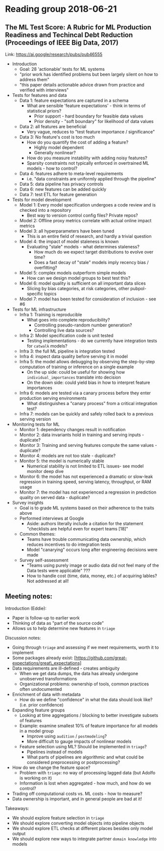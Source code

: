 # Reading group 2018-06-21

## The ML Test Score: A Rubric for ML Production Readiness and Techincal Debt Reduction  (Proceedings of IEEE Big Data, 2017)

Link: https://ai.google/research/pubs/pub46555

* Introduction
  * Goal: 28 'actionable' tests for ML systems
  * "prior work has identified problems but been largely silent on how to address them"
  * "this paper details actionable advice drawn from practice and verified with interviews"
* Tests for features and data
  * Data 1: feature expectations are captured in a schema
    * What are sensible 'feature expectations' - think in terms of statistical priors?
      * Prior support - hard boundary for feasible data values
      * Prior density - "soft boundary" for likelihood of data values
  * Data 2: all features are beneficial
    * Very vague, reduces to "test feature importance / significance"
  * Data 3: No feature's cost is too much
    * How do you quantify the cost of adding a feature? 
      * Highly model dependent
      * Generally nonlinear?
    * How do you measure instability with adding noisy features?
    * Sparsity constraints not typically enforced in overtrained ML models - how to control?
  * Data 4: features adhere to meta-level requirements
    * i.e. "data constraints are uniformly applied through the pipeline"
  * Data 5: data pipeline has privacy controls 
  * Data 6: new features can be added quickly 
  * Data 7: test ETL for feature generation 
* Tests for model development
  * Model 1: Every model specification undergoes a code review and is checked into a repository
    * Best way to version control config files? Private repos? 
  * Model 2: Offline proxy metrics correlate with actual online impact metrics
  * Model 3: all hyperparameters have been tuned 
    * This is an entire field of research, and hardly a trivial question
  * Model 4: the impact of model staleness is known 
    * Evaluating "stale" models - what determines staleness?
      * How much do we expect target distributions to evolve over time?
      * Does a fast decay of "stale" models imply recency bias / overfitting?
  * Model 5: complex models outperform simple models
    * How can we design model groups to best test this?
  * Model 6: model quality is sufficient on all important data slices
    * Slicing by bias categories, at risk categories, other pubpol-specific topics
  * Model 7: model has been tested for consideration of inclusion - see #6
* Tests for ML infrastructure
  * Infra 1: Training is reproducible 
    * What goes into complete reproducibility?
      * Controlling pseudo-random number generation?
      * Controlling live data sources?
  * Infra 2: Model specification code is unit tested 
    * Testing implementations - do we currently have integration tests for `catwalk` models?
  * Infra 3: the full ML pipeline is integration tested 
  * Infra 4: inspect data quality before serving it in model
  * Infra 5: the model allows debugging by observing the step-by-step computation of training or inference on a single example 
    * On the up side: could be useful for showing how `individual_importances` translate into decision
    * On the down side: could yield bias in how to interpret feature importances
  * Infra 6: models are tested via a canary process before they enter production serving environments
    * What distinguishes a "canary process" from a critical integration test?
  * Infra 7: models can be quickly and safely rolled back to a previous serving version 
* Monitoring tests for ML
  * Monitor 1: dependency changes result in notification
  * Monitor 2: data invariants hold in training and serving inputs - duplicate?
  * Monitor 3: Training and serving features compute the same values - duplicate?
  * Monitor 4: models are not too stale - duplicate?
  * Monitor 5: the model is numerically stable 
    * Numerical stability is not limited to ETL issues- see model monitor deep dive
  * Monitor 6: the model has not experienced a dramatic or slow-leak regression in training speed, serving latency, throughput, or RAM usage 
  * Monitor 7: the model has not experienced a regression in prediction quality on served data - duplicate?
* Survey insights
  * Goal is to grade ML systems based on their adherence to the traits above
  * Performed interviews at Google
    * Aside: authors literally include a citation for the statement "checklists are helpful even for expert teams [18]"
  * Common themes:
    * Teams have trouble communicating data ownership, which reduces incentives to do integration tests
    * Model "canarying" occurs long after engineering decisions were made
  * Survey self-assessment
    * "Teams using purely image or audio data did not feel many of the Data tests were applicable" ???
    * How to handle cost (time, data, money, etc.) of acquiring lables? Not addressed at all!

## Meeting notes:

Introduction (Eddie):
* Paper is follow-up to earlier work
* Thinking of data as "part of the source code"
* Allows us to help determine new features in `triage`

Discussion notes:
* Going through `triage` and assessing if we meet requirements, worth it to implement
* Some packages already exist: [https://github.com/great-expectations/great\_expectations]
* Data requirements are ill-defined - creates ambiguity 
  * When we get data dumps, the data has already undergone unobserved transformations
  * Organizational problems: ownership of tools, common practices often undocumented
* Enrichment of data with metadata
  * How do we define "confidence" in what the data should look like? (i.e. prior confidence)
* Expanding feature groups
  * Looking at time aggregations / blocking to better investigate subsets of features
  * Example: examine smallest 10% of feature importance for all models in a model group
    * Improve using `audition` / `postmodeling`?
    * More difficult to gauge impacts of nonlinear models
  * Feature selection using ML? Should be implemented in `triage`?
    * Pipelines instead of models
    * What parts of pipelines are algorithmic and what could be considered preprocessing or postprocessing?
* How do we change the feature space?
  * Problem with `triage`: no way of processing lagged data (but Adolfo is working on it)
  * Information is lost when aggregated - how much, and how do we control?
* Trading off computational costs vs. ML costs - how to measure?
* Data ownership is important, and in general people are bad at it!

Takeaways:
* We should explore feature selection in `triage`
* We should explore converting model objects into pipeline objects
* We should explore ETL checks at different places besides only model output 
* We should explore new ways to integrate partner `domain knowledge` into models

